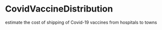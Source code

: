 # CovidVaccineDistribution
estimate the cost of shipping of Covid-19 vaccines from hospitals to towns
